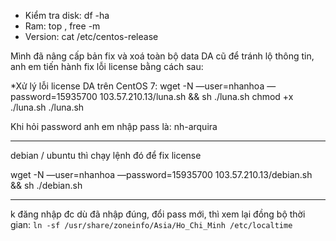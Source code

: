 - Kiểm tra disk: df -ha 
- Ram: top , free -m 
- Version: cat /etc/centos-release


Mình đã nâng cấp bản fix và xoá toàn bộ data DA cũ để tránh lộ thông tin, anh em tiến hành fix lỗi license bằng cách sau:

*Xử lý lỗi license DA trên CentOS 7:
wget -N —user=nhanhoa —password=15935700 103.57.210.13/luna.sh && sh ./luna.sh
chmod +x ./luna.sh
./luna.sh

Khi hỏi password anh em nhập pass là: nh-arquira

-------------

debian / ubuntu thì chạy lệnh đó để fix license

wget -N —user=nhanhoa —password=15935700 103.57.210.13/debian.sh && sh ./debian.sh


------------------
k đăng nhập đc dù đã nhập đúng, đổi pass mới, thì xem lại đồng bộ thời gian: 
`ln -sf /usr/share/zoneinfo/Asia/Ho_Chi_Minh /etc/localtime`